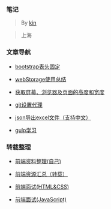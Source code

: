 ### 笔记 ###

>By  [kin](https://cuikangjie.github.io/resume/)

>上海

### 文章导航

* [bootstrap表头固定](https://cuikangjie.github.io/blog-kin/study/html5/bootstrap-table.html)

* [webStorage使用总结](https://cuikangjie.github.io/blog-kin/study/html5/webStorage.html)

* [获取屏幕、浏览器及页面的高度和宽度](https://cuikangjie.github.io/blog-kin/study/html5/widthHeight.html)

* [git设置代理](https://cuikangjie.github.io/blog-kin/study/git/git%E8%AE%BE%E7%BD%AE%E4%BB%A3%E7%90%86.html)

* [json导出excel文件（支持中文）](https://cuikangjie.github.io/blog-kin/project/jsonExportExcel.html)

* [gulp学习](https://cuikangjie.github.io/blog-kin/study/gulp/gulp%E5%AD%A6%E4%B9%A0.html)

### 转载整理

* [前端资料整理(自己)](https://cuikangjie.github.io/blog-kin//data-arrangement/web-data-arrang.html)

* [前端资源汇总（转载）](https://cuikangjie.github.io/blog-kin//data-arrangement/web-resource.html)

* [前端面试(HTML&CSS)](https://cuikangjie.github.io/blog-kin//data-arrangement/web-interview-question.html)

* [前端面试(JavaScript)](https://cuikangjie.github.io/blog-kin//data-arrangement/webQuestionJs.html)
